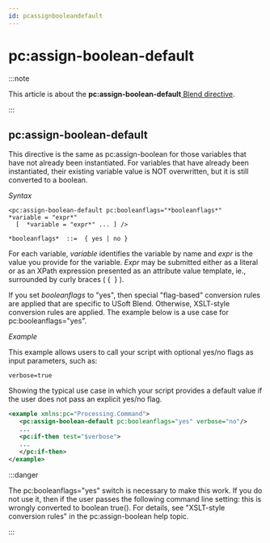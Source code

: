 ```yaml
---
id: pcassignbooleandefault
---
```


# pc:assign-boolean-default




:::note

This article is about the **pc:assign-boolean-default**[ Blend directive](/docs/Repositories/Blend_directives).

:::

## **pc:assign-boolean-default**

This directive is the same as pc:assign-boolean for those variables that have not already been instantiated. For variables that have already been instantiated, their existing variable value is NOT overwritten, but it is still converted to a boolean.

*Syntax*

```
<pc:assign-boolean-default pc:booleanflags="*booleanflags*"
*variable = "expr*"
  [  *variable = "expr*" ... ] />

*booleanflags*  ::=  { yes | no }
```

For each variable, *variable* identifies the variable by name and *expr* is the value you provide for the variable. *Expr* may be submitted either as a literal or as an XPath expression presented as an attribute value template, ie., surrounded by curly braces ( {  } ).

If you set *booleanflags* to "yes", then special "flag-based" conversion rules are applied that are specific to USoft Blend. Otherwise, XSLT-style conversion rules are applied. The example below is a use case for pc:booleanflags="yes".

*Example*

This example allows users to call your script with optional yes/no flags as input parameters, such as:

```
verbose=true
```

Showing the typical use case in which your script provides a default value if the user does not pass an explicit yes/no flag.

```xml
<example xmlns:pc="Processing.Command">
   <pc:assign-boolean-default pc:booleanflags="yes" verbose="no"/>
   ...
   <pc:if-then test="$verbose">
   ...
   </pc:if-then>
</example>
```


:::danger

The pc:booleanflags="yes" switch is necessary to make this work. If you do not use it, then if the user passes the following command line setting:
this is wrongly converted to boolean true(). For details, see "XSLT-style conversion rules" in the pc:assign-boolean help topic.

:::
